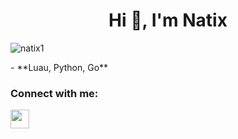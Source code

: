 <h1 align="center">Hi 👋, I'm Natix</h1>
<p align="left"> <img src="https://komarev.com/ghpvc/?username=natix1&label=Profile%20views&color=0e75b6&style=flat" alt="natix1" /> </p>
- **Luau, Python, Go**
<h3 align="left">Connect with me:</h3>
<p align="left">
<a href="https://discord.com/users/955090007335530506" target="blank"><img align="center" src="https://raw.githubusercontent.com/rahuldkjain/github-profile-readme-generator/master/src/images/icons/Social/discord.svg" height="30" 
